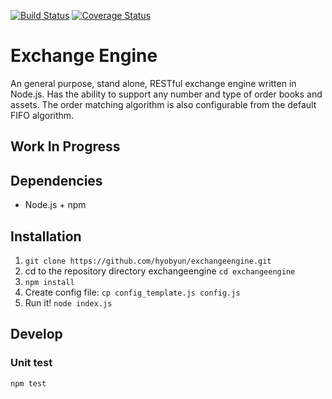 [![Build Status](https://travis-ci.com/hyobyun/exchangeengine.svg?branch=master)](https://travis-ci.com/hyobyun/exchangeengine)
[![Coverage Status](https://coveralls.io/repos/github/hyobyun/exchangeengine/badge.svg?branch=master)](https://coveralls.io/github/hyobyun/exchangeengine?branch=master)
# Exchange Engine
An general purpose, stand alone, RESTful exchange engine written in Node.js.  Has the ability to support any number and type of order books and assets. The order matching algorithm is also configurable from the default FIFO algorithm.
## Work In Progress

## Dependencies
* Node.js + npm

## Installation
1. `git clone https://github.com/hyobyun/exchangeengine.git`
2. cd to the repository directory exchangeengine `cd exchangeengine`
3. `npm install`
4. Create config file: `cp config_template.js config.js`
5. Run it! `node index.js`

## Develop
### Unit test
`npm test`
